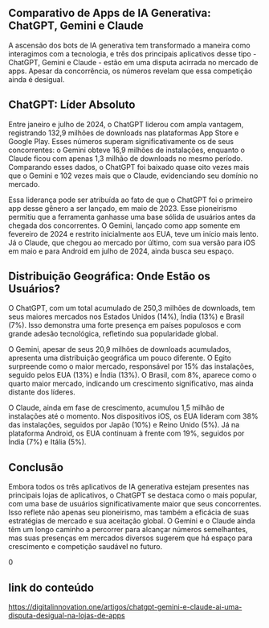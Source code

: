 ## Comparativo de Apps de IA Generativa: ChatGPT, Gemini e Claude


A ascensão dos bots de IA generativa tem transformado a maneira como interagimos com a tecnologia, e três dos principais aplicativos desse tipo - ChatGPT, Gemini e Claude - estão em uma disputa acirrada no mercado de apps. Apesar da concorrência, os números revelam que essa competição ainda é desigual.



## ChatGPT: Líder Absoluto


Entre janeiro e julho de 2024, o ChatGPT liderou com ampla vantagem, registrando 132,9 milhões de downloads nas plataformas App Store e Google Play. Esses números superam significativamente os de seus concorrentes: o Gemini obteve 16,9 milhões de instalações, enquanto o Claude ficou com apenas 1,3 milhão de downloads no mesmo período. Comparando esses dados, o ChatGPT foi baixado quase oito vezes mais que o Gemini e 102 vezes mais que o Claude, evidenciando seu domínio no mercado.



Essa liderança pode ser atribuída ao fato de que o ChatGPT foi o primeiro app desse gênero a ser lançado, em maio de 2023. Esse pioneirismo permitiu que a ferramenta ganhasse uma base sólida de usuários antes da chegada dos concorrentes. O Gemini, lançado como app somente em fevereiro de 2024 e restrito inicialmente aos EUA, teve um início mais lento. Já o Claude, que chegou ao mercado por último, com sua versão para iOS em maio e para Android em julho de 2024, ainda busca seu espaço.



## Distribuição Geográfica: Onde Estão os Usuários?


O ChatGPT, com um total acumulado de 250,3 milhões de downloads, tem seus maiores mercados nos Estados Unidos (14%), Índia (13%) e Brasil (7%). Isso demonstra uma forte presença em países populosos e com grande adesão tecnológica, refletindo sua popularidade global.



O Gemini, apesar de seus 20,9 milhões de downloads acumulados, apresenta uma distribuição geográfica um pouco diferente. O Egito surpreende como o maior mercado, responsável por 15% das instalações, seguido pelos EUA (13%) e Índia (13%). O Brasil, com 8%, aparece como o quarto maior mercado, indicando um crescimento significativo, mas ainda distante dos líderes.



O Claude, ainda em fase de crescimento, acumulou 1,5 milhão de instalações até o momento. Nos dispositivos iOS, os EUA lideram com 38% das instalações, seguidos por Japão (10%) e Reino Unido (5%). Já na plataforma Android, os EUA continuam à frente com 19%, seguidos por Índia (7%) e Itália (5%).



## Conclusão


Embora todos os três aplicativos de IA generativa estejam presentes nas principais lojas de aplicativos, o ChatGPT se destaca como o mais popular, com uma base de usuários significativamente maior que seus concorrentes. Isso reflete não apenas seu pioneirismo, mas também a eficácia de suas estratégias de mercado e sua aceitação global. O Gemini e o Claude ainda têm um longo caminho a percorrer para alcançar números semelhantes, mas suas presenças em mercados diversos sugerem que há espaço para crescimento e competição saudável no futuro.

 0
 ## link do conteúdo 
 https://digitalinnovation.one/artigos/chatgpt-gemini-e-claude-ai-uma-disputa-desigual-na-lojas-de-apps
 

